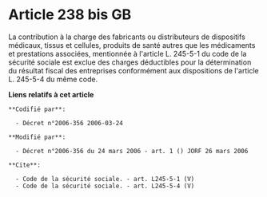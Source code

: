 # Article 238 bis GB

La contribution à la charge des fabricants ou distributeurs de dispositifs médicaux, tissus et cellules, produits de santé
autres que les médicaments et prestations associées, mentionnée à l'article L. 245-5-1 du code de la sécurité sociale est
exclue des charges déductibles pour la détermination du résultat fiscal des entreprises conformément aux dispositions de
l'article L. 245-5-4 du même code.

**Liens relatifs à cet article**

	**Codifié par**:

	  - Décret n°2006-356 2006-03-24

	**Modifié par**:

	  - Décret n°2006-356 du 24 mars 2006 - art. 1 () JORF 26 mars 2006

	**Cite**:

	  - Code de la sécurité sociale. - art. L245-5-1 (V)
	  - Code de la sécurité sociale. - art. L245-5-4 (V)
